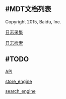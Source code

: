 #MDT文档列表
----
Copyright 2015, Baidu, Inc.

[日志采集](https://github.com/00k/mdt/blob/doc/doc/logd.md)

[日志检索](https://github.com/00k/mdt/blob/doc/doc/tool.md)

#TODO
----

[API](https://github.com/00k/mdt/blob/doc/doc/api.md)

[store_engine](https://github.com/00k/mdt/blob/doc/doc/store.md)

[search_engine](https://github.com/00k/mdt/blob/doc/doc/search.md)
